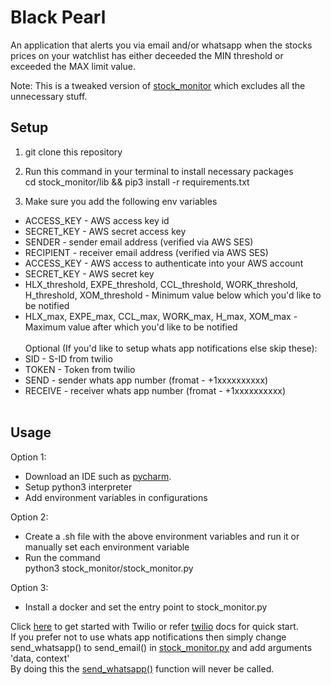 # Black Pearl
An application that alerts you via email and/or whatsapp when the stocks prices on your watchlist has either deceeded the MIN threshold or exceeded the MAX limit value.

Note: This is a tweaked version of [stock_monitor](https://github.com/vignesh1793/stock_monitor) which excludes all the unnecessary stuff.

## Setup

1. git clone this repository

2. Run this command in your terminal to install necessary packages<br/>cd stock_monitor/lib && pip3 install -r requirements.txt

2. Make sure you add the following env variables
* ACCESS_KEY - AWS access key id
* SECRET_KEY - AWS secret access key
* SENDER - sender email address (verified via AWS SES)
* RECIPIENT - receiver email address (verified via AWS SES)
* ACCESS_KEY - AWS access to authenticate into your AWS account
* SECRET_KEY - AWS secret key
* HLX_threshold, EXPE_threshold, CCL_threshold, WORK_threshold, H_threshold, XOM_threshold - Minimum value below which you'd like to be notified
* HLX_max, EXPE_max, CCL_max, WORK_max, H_max, XOM_max - Maximum value after which you'd like to be notified
<br/><br/>Optional (If you'd like to setup whats app notifications else skip these):
* SID - S-ID from twilio
* TOKEN - Token from twilio
* SEND - sender whats app number (fromat - +1xxxxxxxxxx)
* RECEIVE - receiver whats app number (fromat - +1xxxxxxxxxx)<br><br>

## Usage

Option 1:
  * Download an IDE such as [pycharm](https://www.jetbrains.com/pycharm/download/download-thanks.html).
  * Setup python3 interpreter
  * Add environment variables in configurations
  
Option 2:
  * Create a .sh file with the above environment variables and run it or manually set each environment variable
  * Run the command<br/>python3 stock_monitor/stock_monitor.py
  
Option 3:
  * Install a docker and set the entry point to stock_monitor.py

Click [here](https://www.twilio.com/docs/whatsapp/quickstart/python) to get started with Twilio or refer [twilio](https://pypi.org/project/twilio/) docs for quick start.<br/>
If you prefer not to use whats app notifications then simply change send_whatsapp() to send_email() in [stock_monitor.py](https://github.com/vignesh1793/stock_monitor/blob/master/stock_monitor.py#L92) and add arguments 'data, context'<br/>
By doing this the [send_whatsapp()](https://github.com/vignesh1793/black_pearl/blob/master/pirate.py#L99) function will never be called.
